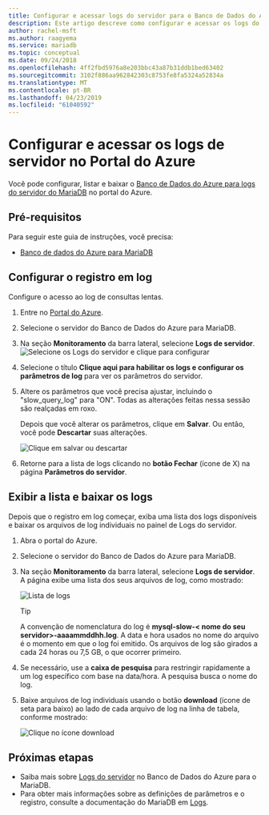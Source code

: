 ```yaml
---
title: Configurar e acessar logs do servidor para o Banco de Dados do Azure para MariaDB no Portal do Azure
description: Este artigo descreve como configurar e acessar os logs do servidor no Banco de Dados do Azure para o MariaDB no Portal do Azure.
author: rachel-msft
ms.author: raagyema
ms.service: mariadb
ms.topic: conceptual
ms.date: 09/24/2018
ms.openlocfilehash: 4ff2fbd5976a8e203bbc43a87b31ddb1bed63402
ms.sourcegitcommit: 3102f886aa962842303c8753fe8fa5324a52834a
ms.translationtype: MT
ms.contentlocale: pt-BR
ms.lasthandoff: 04/23/2019
ms.locfileid: "61040592"
---
```

# <a name="configure-and-access-server-logs-in-the-azure-portal"></a>Configurar e acessar os logs de servidor no Portal do Azure

Você pode configurar, listar e baixar o [Banco de Dados do Azure para logs do servidor do MariaDB](concepts-server-logs.md) no portal do Azure.

## <a name="prerequisites"></a>Pré-requisitos
Para seguir este guia de instruções, você precisa:
- [Banco de dados do Azure para MariaDB](quickstart-create-mariadb-server-database-using-azure-portal.md)

## <a name="configure-logging"></a>Configurar o registro em log
Configure o acesso ao log de consultas lentas. 

1. Entre no [Portal do Azure](https://portal.azure.com/).

2. Selecione o servidor do Banco de Dados do Azure para MariaDB.

3. Na seção **Monitoramento** da barra lateral, selecione **Logs de servidor**. 
   ![Selecione os Logs do servidor e clique para configurar](./media/howto-configure-server-logs-portal/1-select-server-logs-configure.png)

4. Selecione o título **Clique aqui para habilitar os logs e configurar os parâmetros de log** para ver os parâmetros do servidor.

5. Altere os parâmetros que você precisa ajustar, incluindo o "slow_query_log" para "ON". Todas as alterações feitas nessa sessão são realçadas em roxo. 

   Depois que você alterar os parâmetros, clique em **Salvar**. Ou então, você pode **Descartar** suas alterações.

   ![Clique em salvar ou descartar](./media/howto-configure-server-logs-portal/3-save-discard.png)

6. Retorne para a lista de logs clicando no **botão Fechar** (ícone de X) na página **Parâmetros do servidor**.

## <a name="view-list-and-download-logs"></a>Exibir a lista e baixar os logs
Depois que o registro em log começar, exiba uma lista dos logs disponíveis e baixar os arquivos de log individuais no painel de Logs do servidor. 

1. Abra o portal do Azure.

2. Selecione o servidor do Banco de Dados do Azure para MariaDB.

3. Na seção **Monitoramento** da barra lateral, selecione **Logs de servidor**. A página exibe uma lista dos seus arquivos de log, como mostrado:

   ![Lista de logs](./media/howto-configure-server-logs-portal/4-server-logs-list.png)

   > [!TIP]
   > A convenção de nomenclatura do log é **mysql-slow-< nome do seu servidor>-aaaammddhh.log**. A data e hora usados no nome do arquivo é o momento em que o log foi emitido. Os arquivos de log são girados a cada 24 horas ou 7,5 GB, o que ocorrer primeiro.

4. Se necessário, use a **caixa de pesquisa** para restringir rapidamente a um log específico com base na data/hora. A pesquisa busca o nome do log.

5. Baixe arquivos de log individuais usando o botão **download** (ícone de seta para baixo) ao lado de cada arquivo de log na linha de tabela, conforme mostrado:

   ![Clique no ícone download](./media/howto-configure-server-logs-portal/5-download.png)

## <a name="next-steps"></a>Próximas etapas
- Saiba mais sobre [Logs do servidor](concepts-server-logs.md) no Banco de Dados do Azure para o MariaDB.
- Para obter mais informações sobre as definições de parâmetros e o registro, consulte a documentação do MariaDB em [Logs](https://mariadb.com/kb/en/library/slow-query-log-overview/).

<!-- - See [Access Server Logs in CLI](howto-configure-server-logs-in-cli.md) to learn how to download logs programmatically. -->
